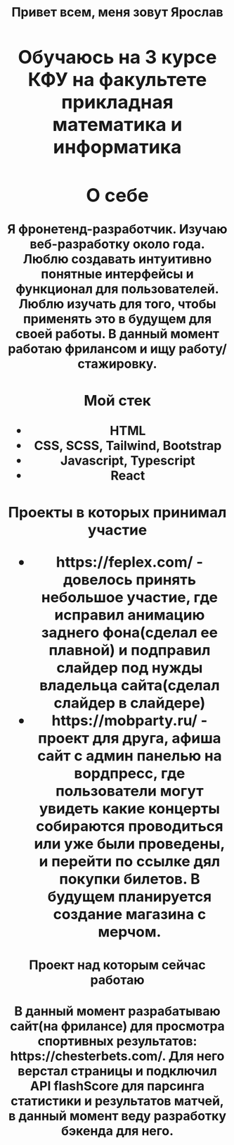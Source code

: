 

<!--
**9archik/9archik** is a ✨ _special_ ✨ repository because its `README.md` (this file) appears on your GitHub profile.

Here are some ideas to get you started:

- 🔭 I’m currently working on ...
- 🌱 I’m currently learning ...
- 👯 I’m looking to collaborate on ...
- 🤔 I’m looking for help with ...
- 💬 Ask me about ...
- 📫 How to reach me: ...
- 😄 Pronouns: ...
- ⚡ Fun fact: ...
-->

<h1 fontSize="16" align="center">Привет всем, меня зовут <span target="_blank">Ярослав</a> 
<h2 fontSize="14"  align="center">Обучаюсь на 3 курсе КФУ на факультете прикладная математика и информатика</h3>
<h2 fontSize="14"  align="center">О себе</h2>
<div>Я фронетенд-разработчик. Изучаю веб-разработку около года. Люблю создавать интуитивно понятные интерфейсы и функционал для пользователей. Люблю изучать для того, чтобы применять это в будущем для своей работы. В данный момент работаю фрилансом и ищу работу/стажировку.</div>
<h3 fontSize="14"  align="center">Мой стек</h2>
<ul   align="center">
  <li   align="center">HTML</li>
  <li   align="center">CSS, SCSS, Tailwind, Bootstrap</li>
  <li   align="center">Javascript, Typescript</li>
  <li  align="center">React</li>
</ul>
<h3 fontSize="14"  align="center">
  Проекты в которых принимал участие
  <ul>
    <li>https://feplex.com/ - довелось принять небольшое участие, где исправил анимацию заднего фона(сделал ее плавной) и подправил слайдер под нужды владельца сайта(сделал слайдер в слайдере)</li>
    <li>https://mobparty.ru/ - проект для друга, афиша сайт с админ панелью на вордпресс, где пользователи могут увидеть какие концерты собираются проводиться или уже были проведены, и перейти по ссылке дял покупки билетов. В будущем планируется создание магазина с мерчом.</li>
  </ul>
</h3>
<h4 fontSize="14"  align="center">Проект над которым сейчас работаю</h4>
<div>В данный момент разрабатываю сайт(на фрилансе) для просмотра спортивных результатов: https://chesterbets.com/. Для него верстал страницы и подключил API flashScore для парсинга статистики и результатов матчей, в данный момент веду разработку бэкенда для него.</div>



